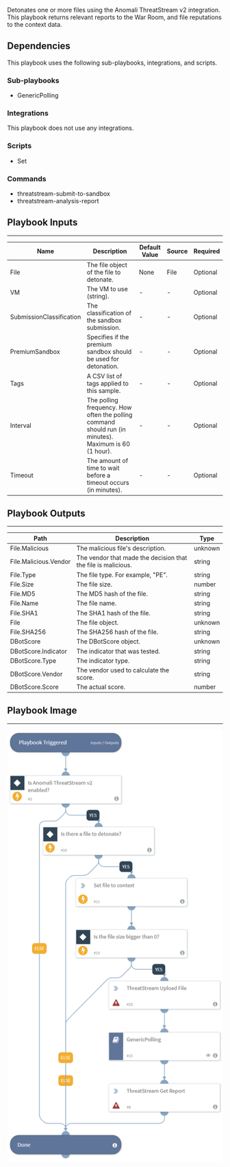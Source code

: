 Detonates one or more files using the Anomali ThreatStream v2 integration. This playbook returns relevant reports to the War Room, and file reputations to the context data.

## Dependencies
This playbook uses the following sub-playbooks, integrations, and scripts.

### Sub-playbooks
* GenericPolling

### Integrations
This playbook does not use any integrations.

### Scripts
* Set

### Commands
* threatstream-submit-to-sandbox
* threatstream-analysis-report

## Playbook Inputs
---

| **Name** | **Description** | **Default Value** | **Source** | **Required** |
| --- | --- | --- | --- | --- |
| File | The file object of the file to detonate. | None | File | Optional |
| VM | The VM to use (string). | - | - | Optional |
| SubmissionClassification | The classification of the sandbox submission. | - | - | Optional |
| PremiumSandbox | Specifies if the premium sandbox should be used for detonation. | - | - | Optional |
| Tags | A CSV list of tags applied to this sample. | - | - | Optional |
| Interval | The polling frequency. How often the polling command should run (in minutes). Maximum is 60 (1 hour). | - | - | Optional |
| Timeout | The amount of time to wait before a timeout occurs (in minutes). | - | - | Optional |

## Playbook Outputs
---

| **Path** | **Description** | **Type** |
| --- | --- | --- |
| File.Malicious | The malicious file's description. | unknown |
| File.Malicious.Vendor | The vendor that made the decision that the file is malicious. | string |
| File.Type | The file type. For example, "PE". | string |
| File.Size | The file size. | number |
| File.MD5 | The MD5 hash of the file. | string |
| File.Name | The file name. | string |
| File.SHA1 | The SHA1 hash of the file. | string |
| File | The file object. | unknown |
| File.SHA256 | The SHA256 hash of the file. | string |
| DBotScore | The DBotScore object. | unknown |
| DBotScore.Indicator | The indicator that was tested. | string |
| DBotScore.Type | The indicator type. | string |
| DBotScore.Vendor | The vendor used to calculate the score. | string |
| DBotScore.Score | The actual score. | number |

## Playbook Image
---
![Detonate_File_ThreatStream](https://raw.githubusercontent.com/demisto/content/1bdd5229392bd86f0cc58265a24df23ee3f7e662/docs/images/playbooks/Detonate_File_ThreatStream.png)
